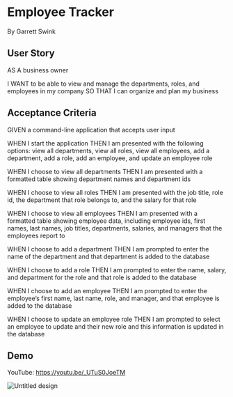 # Employee Tracker
By Garrett Swink

## User Story
AS A business owner

I WANT to be able to view and manage the departments, roles, and employees in my company
SO THAT I can organize and plan my business

## Acceptance Criteria
GIVEN a command-line application that accepts user input

WHEN I start the application
THEN I am presented with the following options: view all departments, view all roles, view all employees, add a department, add a role, add an employee, and update an employee role

WHEN I choose to view all departments
THEN I am presented with a formatted table showing department names and department ids

WHEN I choose to view all roles
THEN I am presented with the job title, role id, the department that role belongs to, and the salary for that 
role

WHEN I choose to view all employees
THEN I am presented with a formatted table showing employee data, including employee ids, first names, last names, job titles, departments, salaries, and managers that the employees report to

WHEN I choose to add a department
THEN I am prompted to enter the name of the department and that department is added to the database

WHEN I choose to add a role
THEN I am prompted to enter the name, salary, and department for the role and that role is added to the database

WHEN I choose to add an employee
THEN I am prompted to enter the employee’s first name, last name, role, and manager, and that employee is added to the database

WHEN I choose to update an employee role
THEN I am prompted to select an employee to update and their new role and this information is updated in the database

## Demo
YouTube: https://youtu.be/_UTuS0JoeTM

![Untitled design](https://github.com/garrettswink/employee-tracker/assets/22800055/bc564dba-94b9-4154-8b53-0e4bc2a5c231)



